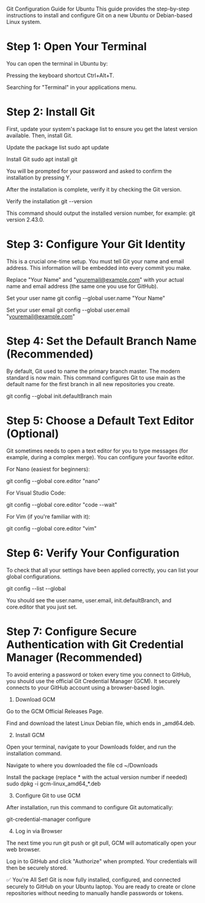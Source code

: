 Git Configuration Guide for Ubuntu
This guide provides the step-by-step instructions to install and configure Git on a new Ubuntu or Debian-based Linux system.

# Step 1: Open Your Terminal
You can open the terminal in Ubuntu by:

Pressing the keyboard shortcut Ctrl+Alt+T.

Searching for "Terminal" in your applications menu.

# Step 2: Install Git
First, update your system's package list to ensure you get the latest version available. Then, install Git.

Update the package list
sudo apt update

Install Git
sudo apt install git

You will be prompted for your password and asked to confirm the installation by pressing Y.

After the installation is complete, verify it by checking the Git version.

Verify the installation
git --version

This command should output the installed version number, for example: git version 2.43.0.

# Step 3: Configure Your Git Identity
This is a crucial one-time setup. You must tell Git your name and email address. This information will be embedded into every commit you make.

Replace "Your Name" and "youremail@example.com" with your actual name and email address (the same one you use for GitHub).

Set your user name
git config --global user.name "Your Name"

Set your user email
git config --global user.email "youremail@example.com"

# Step 4: Set the Default Branch Name (Recommended)
By default, Git used to name the primary branch master. The modern standard is now main. This command configures Git to use main as the default name for the first branch in all new repositories you create.

git config --global init.defaultBranch main

# Step 5: Choose a Default Text Editor (Optional)
Git sometimes needs to open a text editor for you to type messages (for example, during a complex merge). You can configure your favorite editor.

For Nano (easiest for beginners):

git config --global core.editor "nano"

For Visual Studio Code:

git config --global core.editor "code --wait"

For Vim (if you're familiar with it):

git config --global core.editor "vim"

# Step 6: Verify Your Configuration
To check that all your settings have been applied correctly, you can list your global configurations.

git config --list --global

You should see the user.name, user.email, init.defaultBranch, and core.editor that you just set.

# Step 7: Configure Secure Authentication with Git Credential Manager (Recommended)
To avoid entering a password or token every time you connect to GitHub, you should use the official Git Credential Manager (GCM). It securely connects to your GitHub account using a browser-based login.

1. Download GCM

Go to the GCM Official Releases Page.

Find and download the latest Linux Debian file, which ends in _amd64.deb.

2. Install GCM

Open your terminal, navigate to your Downloads folder, and run the installation command.

Navigate to where you downloaded the file
cd ~/Downloads

Install the package (replace * with the actual version number if needed)
sudo dpkg -i gcm-linux_amd64_*.deb

3. Configure Git to use GCM

After installation, run this command to configure Git automatically:

git-credential-manager configure

4. Log in via Browser

The next time you run git push or git pull, GCM will automatically open your web browser.

Log in to GitHub and click "Authorize" when prompted. Your credentials will then be securely stored.

✅ You're All Set!
Git is now fully installed, configured, and connected securely to GitHub on your Ubuntu laptop. You are ready to create or clone repositories without needing to manually handle passwords or tokens.